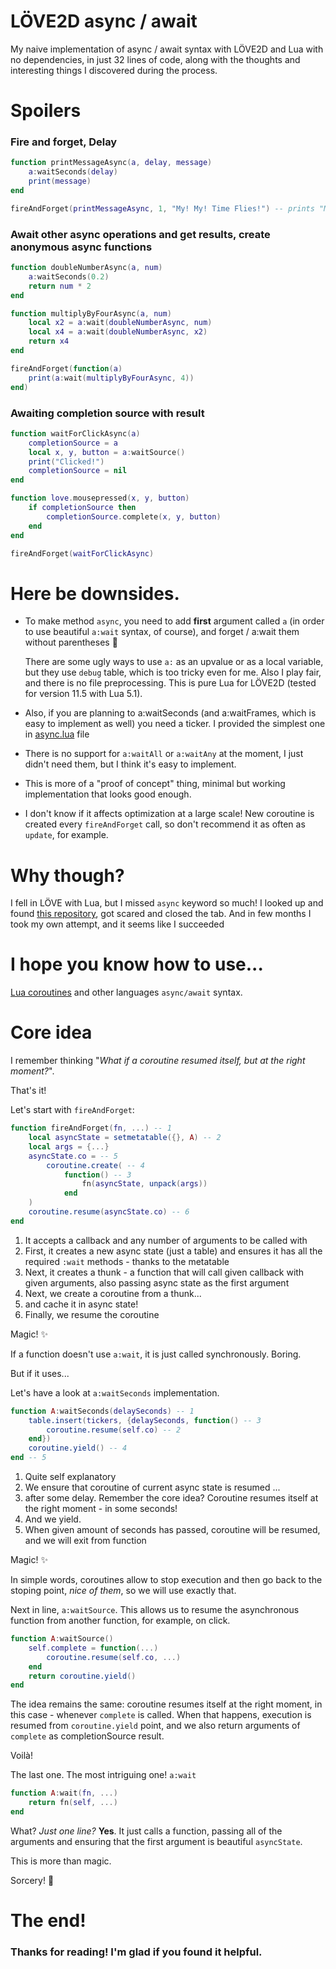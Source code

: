 # LÖVE2D async / await

My naive implementation of async / await syntax with LÖVE2D and Lua with no dependencies, in just 32 lines of code, along with the thoughts and interesting things I discovered during the process.

# Spoilers

### Fire and forget, Delay
```lua
function printMessageAsync(a, delay, message)
    a:waitSeconds(delay)
    print(message)
end

fireAndForget(printMessageAsync, 1, "My! My! Time Flies!") -- prints "My! My! Time Flies!" in one second
```

### Await other async operations and get results, create anonymous async functions
```lua
function doubleNumberAsync(a, num)
    a:waitSeconds(0.2)
    return num * 2
end

function multiplyByFourAsync(a, num)
    local x2 = a:wait(doubleNumberAsync, num)
    local x4 = a:wait(doubleNumberAsync, x2)
    return x4
end

fireAndForget(function(a) 
    print(a:wait(multiplyByFourAsync, 4)) 
end)
```

### Awaiting completion source with result
```lua
function waitForClickAsync(a)
    completionSource = a
    local x, y, button = a:waitSource()
    print("Clicked!")
    completionSource = nil
end

function love.mousepressed(x, y, button)
    if completionSource then
        completionSource.complete(x, y, button)
    end
end

fireAndForget(waitForClickAsync)
```

# Here be downsides.

- To make method `async`, you need to add **first** argument called `a` 
(in order to use beautiful `a:wait` syntax, of course), and forget / a:wait them without parentheses 👻


    There are some ugly ways to use `a:` as an upvalue or as a local variable, but they use `debug` table, which is too tricky even for me. Also I play fair, and there is no file preprocessing. This is pure Lua for LÖVE2D (tested for version 11.5 with Lua 5.1).


- Also, if you are planning to a:waitSeconds (and a:waitFrames, which is easy to implement as well) you need a ticker. I provided the simplest one in [async.lua](async.lua) file


- There is no support for `a:waitAll` or `a:waitAny` at the moment, I just didn't need them, but I think it's easy to implement.


- This is more of a "proof of concept" thing, minimal but working implementation that looks good enough.


- I don't know if it affects optimization at a large scale! New coroutine is created every `fireAndForget` call, so don't recommend it as often as `update`, for example.


# Why though?

I fell in LÖVE with Lua, but I missed `async` keyword so much! I looked up and found [this repository](https://github.com/ms-jpq/lua-async-await), got scared and closed the tab. And in few months I took my own attempt, and it seems like I succeeded


# I hope you know how to use...
[Lua coroutines](https://www.lua.org/manual/5.1/manual.html#5.2) and other languages `async/await` syntax.

# Core idea

I remember thinking "_What if a coroutine resumed itself, but at the right moment?_". 

That's it!


Let's start with `fireAndForget`:

```lua
function fireAndForget(fn, ...) -- 1
    local asyncState = setmetatable({}, A) -- 2
    local args = {...}
    asyncState.co = -- 5
        coroutine.create( -- 4
            function() -- 3
                fn(asyncState, unpack(args))
            end
    )
    coroutine.resume(asyncState.co) -- 6
end
```

1. It accepts a callback and any number of arguments to be called with
2. First, it creates a new async state (just a table) and ensures it has all the required `:wait` methods - thanks to the metatable
3. Next, it creates a thunk - a function that will call given callback with given arguments, also passing async state as the first argument
4. Next, we create a coroutine from a thunk...
5. and cache it in async state!
6. Finally, we resume the coroutine


Magic! ✨

If a function doesn't use `a:wait`, it is just called synchronously. Boring.

But if it uses...

Let's have a look at `a:waitSeconds` implementation.

```lua
function A:waitSeconds(delaySeconds) -- 1
    table.insert(tickers, {delaySeconds, function() -- 3
        coroutine.resume(self.co) -- 2
    end})
    coroutine.yield() -- 4
end -- 5
```
1. Quite self explanatory
2. We ensure that coroutine of current async state is resumed ...
3. after some delay.
Remember the core idea? Coroutine resumes itself at the right moment - in some seconds!
4. And we yield. 
5. When given amount of seconds has passed, coroutine will be resumed, and we will exit from function


Magic! ✨


In simple words, coroutines allow to stop execution and then go back to the stoping point, _nice of them_, so we will use exactly that.

Next in line, `a:waitSource`. This allows us to resume the asynchronous function from another function, for example, on click.

```lua
function A:waitSource()
    self.complete = function(...)
        coroutine.resume(self.co, ...)
    end
    return coroutine.yield()
end
```

The idea remains the same: coroutine resumes itself at the right moment, in this case - whenever `complete` is called. When that happens, execution is resumed from `coroutine.yield` point, and we also return arguments of `complete` as completionSource result. 

Voilà!

The last one. The most intriguing one! `a:wait`

```lua
function A:wait(fn, ...)
    return fn(self, ...)
end
```

What? _Just one line?_
**Yes**. It just calls a function, passing all of the arguments and ensuring that the first argument is beautiful `asyncState`.


This is more than magic. 


Sorcery! 🔮


# The end!

### Thanks for reading! I'm glad if you found it helpful.


